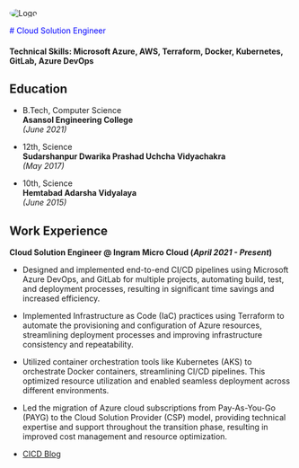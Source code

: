 <img src="/portfolio/assets/img/IMG-20240323-WA0002-01.jpeg" alt="Logo" style="border-radius: 50%;">

<span style="color:blue"># Cloud Solution Engineer</span>

#### Technical Skills: Microsoft Azure, AWS, Terraform, Docker, Kubernetes, GitLab, Azure DevOps

## Education

- B.Tech, Computer Science  
  **Asansol Engineering College**  
  _(June 2021)_

- 12th, Science  
  **Sudarshanpur Dwarika Prashad Uchcha Vidyachakra**  
  _(May 2017)_

- 10th, Science  
  **Hemtabad Adarsha Vidyalaya**  
  _(June 2015)_

## Work Experience
**Cloud Solution Engineer @ Ingram Micro Cloud (_April 2021 - Present_)**
- Designed and implemented end-to-end CI/CD pipelines using Microsoft Azure DevOps, and GitLab for multiple projects, 
  automating build, test, and deployment processes, resulting in significant time savings and increased efficiency.
- Implemented Infrastructure as Code (IaC) practices using Terraform to automate the provisioning and configuration of Azure 
  resources, streamlining deployment processes and improving infrastructure consistency and repeatability.
- Utilized container orchestration tools like Kubernetes (AKS) to orchestrate Docker containers, streamlining CI/CD 
  pipelines. This optimized resource utilization and enabled seamless deployment across different environments.
- Led the migration of Azure cloud subscriptions from Pay-As-You-Go (PAYG) to the Cloud Solution Provider (CSP) model, 
  providing technical expertise and support throughout the transition phase, resulting in improved cost management and 
  resource optimization.

- [CICD Blog](https://medium.com/@dheemandas1997)
